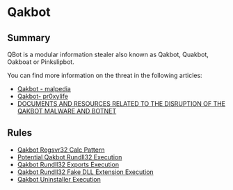 # Qakbot

## Summary

QBot is a modular information stealer also known as Qakbot, Quakbot, Oakboat or Pinkslipbot.

You can find more information on the threat in the following articles:

- [Qakbot - malpedia](https://malpedia.caad.fkie.fraunhofer.de/details/win.qakbot)
- [Qakbot- pr0xylife](https://github.com/pr0xylife/Qakbot/)
- [DOCUMENTS AND RESOURCES RELATED TO THE DISRUPTION OF THE QAKBOT MALWARE AND BOTNET](https://www.justice.gov/usao-cdca/divisions/national-security-division/qakbot-resources)

## Rules

- [Qakbot Regsvr32 Calc Pattern](./proc_creation_win_malware_qakbot_regsvr32_calc_pattern.yml)
- [Potential Qakbot Rundll32 Execution](./proc_creation_win_malware_qakbot_rundll32_execution.yml)
- [Qakbot Rundll32 Exports Execution](./proc_creation_win_malware_qakbot_rundll32_exports.yml)
- [Qakbot Rundll32 Fake DLL Extension Execution](./proc_creation_win_malware_qakbot_rundll32_fake_dll_execution.yml)
- [Qakbot Uninstaller Execution](./proc_creation_win_malware_qakbot_uninstaller_cleanup.yml)
